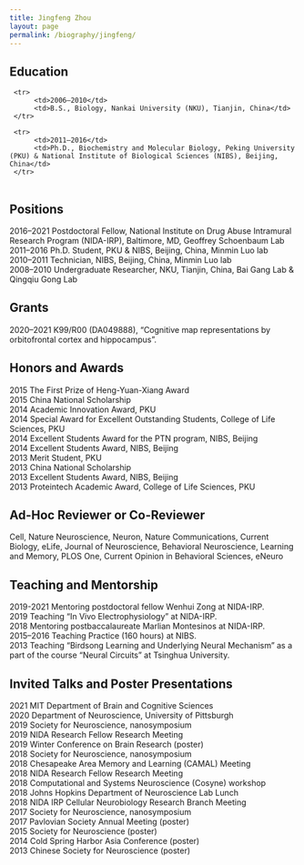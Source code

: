 ```yaml
---
title: Jingfeng Zhou
layout: page
permalink: /biography/jingfeng/
---
```


## Education

<table>
     
     <tr>
          <td>2006–2010</td>
          <td>B.S., Biology, Nankai University (NKU), Tianjin, China</td>
     </tr>
     
     <tr>
          <td>2011–2016</td>
          <td>Ph.D., Biochemistry and Molecular Biology, Peking University (PKU) & National Institute of Biological Sciences (NIBS), Beijing, China</td>
     </tr>
     
</table>

## Positions

2016–2021  Postdoctoral Fellow, National Institute on Drug Abuse Intramural Research Program (NIDA-IRP), Baltimore, MD, Geoffrey Schoenbaum Lab<br>
2011–2016  Ph.D. Student, PKU & NIBS, Beijing, China, Minmin Luo lab<br>
2010–2011  Technician, NIBS, Beijing, China, Minmin Luo lab<br>
2008–2010  Undergraduate Researcher, NKU, Tianjin, China, Bai Gang Lab & Qingqiu Gong Lab

## Grants

2020–2021 K99/R00 (DA049888), “Cognitive map representations by orbitofrontal cortex and hippocampus”.

## Honors and Awards

2015  The First Prize of Heng-Yuan-Xiang Award<br>
2015  China National Scholarship<br>
2014  Academic Innovation Award, PKU<br>
2014  Special Award for Excellent Outstanding Students, College of Life Sciences, PKU<br>
2014  Excellent Students Award for the PTN program, NIBS, Beijing<br>
2014  Excellent Students Award, NIBS, Beijing<br>
2013  Merit Student, PKU<br>
2013  China National Scholarship<br>
2013  Excellent Students Award, NIBS, Beijing<br>
2013  Proteintech Academic Award, College of Life Sciences, PKU

## Ad-Hoc Reviewer or Co-Reviewer

Cell, Nature Neuroscience, Neuron, Nature Communications, Current Biology, eLife, Journal of Neuroscience, Behavioral Neuroscience, Learning and Memory, PLOS One, Current Opinion in Behavioral Sciences, eNeuro

## Teaching and Mentorship
2019-2021  Mentoring postdoctoral fellow Wenhui Zong at NIDA-IRP.<br>
     2019  Teaching “In Vivo Electrophysiology” at NIDA-IRP.<br>
     2018  Mentoring postbaccalaureate Marlian Montesinos at NIDA-IRP.<br>
2015–2016  Teaching Practice (160 hours) at NIBS.<br>
     2013  Teaching “Birdsong Learning and Underlying Neural Mechanism” as a part of the course “Neural Circuits” at Tsinghua University.

## Invited Talks and Poster Presentations

2021  MIT Department of Brain and Cognitive Sciences<br>
2020  Department of Neuroscience, University of Pittsburgh<br>
2019  Society for Neuroscience, nanosymposium<br>
2019 NIDA Research Fellow Research Meeting<br>
2019  Winter Conference on Brain Research (poster)<br>
2018  Society for Neuroscience, nanosymposium<br>
2018  Chesapeake Area Memory and Learning (CAMAL) Meeting<br>
2018  NIDA Research Fellow Research Meeting<br>
2018  Computational and Systems Neuroscience (Cosyne) workshop<br>
2018  Johns Hopkins Department of Neuroscience Lab Lunch<br>
2018  NIDA IRP Cellular Neurobiology Research Branch Meeting<br>
2017  Society for Neuroscience, nanosymposium<br>
2017  Pavlovian Society Annual Meeting (poster)<br>
2015  Society for Neuroscience (poster)<br>
2014  Cold Spring Harbor Asia Conference (poster)<br>
2013  Chinese Society for Neuroscience (poster)
